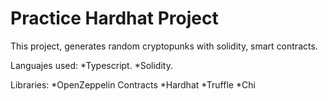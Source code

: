 # Practice Hardhat Project

This project, generates random cryptopunks with solidity, smart contracts.

Languajes used:
*Typescript.
*Solidity.

Libraries:
*OpenZeppelin Contracts
*Hardhat
*Truffle
*Chi
